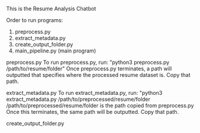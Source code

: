 This is the Resume Analysis Chatbot

Order to run programs:
1. preprocess.py
2. extract_metadata.py
3. create_output_folder.py
4. main_pipeline.py (main program) 

preprocess.py
To run preprocess.py, run: "python3 preprocess.py /path/to/resume/folder"
Once preprocess.py terminates, a path will outputted that specifies where the processed resume dataset is.
Copy that path. 

extract_metadata.py
To run extract_metadata.py, run: "python3 extract_metadata.py /path/to/preprocessed/resume/folder
/path/to/preprocessed/resume/folder is the path copied from preprocess.py
Once this terminates, the same path will be outputted. 
Copy that path.

create_output_folder.py



